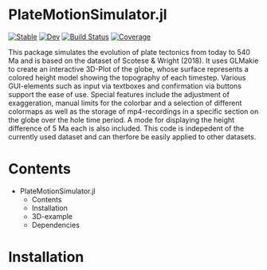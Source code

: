 # PlateMotionSimulator.jl

[![Stable](https://img.shields.io/badge/docs-stable-blue.svg)](https://fhilariu.github.io/PlateMotionSimulator.jl/stable/)
[![Dev](https://img.shields.io/badge/docs-dev-blue.svg)](https://fhilariu.github.io/PlateMotionSimulator.jl/dev/)
[![Build Status](https://github.com/fhilariu/PlateMotionSimulator.jl/actions/workflows/CI.yml/badge.svg?branch=master)](https://github.com/fhilariu/PlateMotionSimulator.jl/actions/workflows/CI.yml?query=branch%3Amaster)
[![Coverage](https://codecov.io/gh/fhilariu/PlateMotionSimulator.jl/branch/master/graph/badge.svg)](https://codecov.io/gh/fhilariu/PlateMotionSimulator.jl)


This package simulates the evolution of plate tectonics from today to 540 Ma and is based on the dataset of Scotese & Wright (2018). It uses GLMakie to create an interactive 3D-Plot of the globe, whose surface represents a colored height model showing the topography of each timestep. Various GUI-elements such as input via textboxes and confirmation via buttons support the ease of use. Special features include the adjustment of exaggeration, manual limits for the colorbar and a selection of different colormaps as well as the storage of mp4-recordings in a specific section on the globe over the hole time period. A mode for displaying the height difference of 5 Ma each is also included. This code is indepedent of the currently used dataset and can therfore be easily applied to other datasets.


# Contents
- PlateMotionSimulator.jl
  - Contents
  - Installation
  - 3D-example
  - Dependencies


# Installation
    
